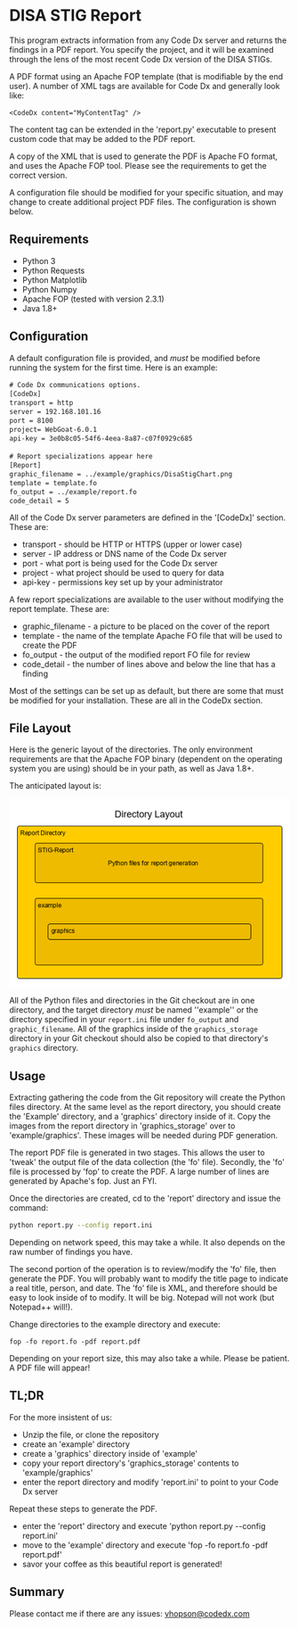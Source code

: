 # DISA STIG Report	
This program extracts information from any Code Dx server and returns the findings in a
PDF report.  You specify the project, and it will be examined through the lens of the
most recent Code Dx version of the DISA STIGs.

A PDF format using an Apache FOP template (that is modifiable by the end user).  A number
of XML tags are available for Code Dx and generally look like:

```
<CodeDx content="MyContentTag" />
```

The content tag can be extended in the 'report.py' executable to present custom code that
may be added to the PDF report.

A copy of the XML that is used to generate the PDF is Apache FO format, and uses the Apache
FOP tool.  Please see the requirements to get the correct version.

A configuration file should be modified for your specific situation, and may change to create
additional project PDF files.  The configuration is shown below.

## Requirements
* Python 3
* Python Requests
* Python Matplotlib
* Python Numpy
* Apache FOP (tested with version 2.3.1)
* Java 1.8+

## Configuration
A default configuration file is provided, and *must* be modified before running the system
for the first time.  Here is an example:
```
# Code Dx communications options.
[CodeDx]
transport = http
server = 192.168.101.16
port = 8100
project= WebGoat-6.0.1
api-key = 3e0b8c05-54f6-4eea-8a87-c07f0929c685

# Report specializations appear here
[Report]
graphic_filename = ../example/graphics/DisaStigChart.png
template = template.fo
fo_output = ../example/report.fo
code_detail = 5
```

All of the Code Dx server parameters are defined in the '[CodeDx]' section.  These are:
* transport - should be HTTP or HTTPS (upper or lower case)
* server - IP address or DNS name of the Code Dx server
* port - what port is being used for the Code Dx server
* project - what project should be used to query for data
* api-key - permissions key set up by your administrator

A few report specializations are available to the user without modifying the report template.
These are:
* graphic_filename - a picture to be placed on the cover of the report
* template - the name of the template Apache FO file that will be used to create the PDF
* fo_output - the output of the modified report FO file for review
* code_detail - the number of lines above and below the line that has a finding

Most of the settings can be set up as default, but there are some that must be modified
for your installation.  These are all in the CodeDx section.

## File Layout
Here is the generic layout of the directories.  The only environment requirements are that
the Apache FOP binary (dependent on the operating system you are using) should be in your
path, as well as Java 1.8+.

The anticipated layout is:

![alt text](./graphics_storage/directory_layout.png "Directory Layout")

All of the Python files and directories in the Git checkout are in one directory, and the
target directory *must* be named ''example'' or the directory specified in your `report.ini`
file under `fo_output` and `graphic_filename`.  All of the graphics inside of the
`graphics_storage` directory in your Git checkout should also be copied to that directory's
`graphics` directory.

## Usage
Extracting gathering the code from the Git repository will create the Python files
directory.  At the same level as the report directory, you should create the
'Example' directory, and a 'graphics' directory inside of it.  Copy the images
from the report directory in 'graphics_storage' over to 'example/graphics'.  These
images will be needed during PDF generation.

The report PDF file is generated in two stages.  This allows the user to 'tweak' the
output file of the data collection (the 'fo' file).  Secondly, the 'fo' file is
processed by 'fop' to create the PDF.  A large number of lines are generated by
Apache's fop.  Just an FYI.

Once the directories are created, cd to the 'report' directory and issue the command:
```sh
python report.py --config report.ini
```

Depending on network speed, this may take a while.  It also depends on the raw number
of findings you have.

The second portion of the operation is to review/modify the 'fo' file, then generate
the PDF.  You will probably want to modify the title page to indicate a real title,
person, and date.  The 'fo' file is XML, and therefore should be easy to look inside
of to modify.  It will be big.  Notepad will not work (but Notepad++ will!).

Change directories to the example directory and execute:
```
fop -fo report.fo -pdf report.pdf
```
Depending on your report size, this may also take a while.  Please be patient.
A PDF file will appear!

## TL;DR

For the more insistent of us:
* Unzip the file, or clone the repository
* create an 'example' directory
* create a 'graphics' directory inside of 'example'
* copy your report directory's 'graphics_storage' contents to 'example/graphics'
* enter the report directory and modify 'report.ini' to point to your Code Dx server

Repeat these steps to generate the PDF.
* enter the 'report' directory and execute 'python report.py --config report.ini'
* move to the 'example' directory and execute 'fop -fo report.fo -pdf report.pdf'
* savor your coffee as this beautiful report is generated!

## Summary
Please contact me if there are any issues: vhopson@codedx.com




